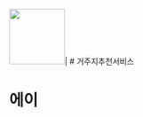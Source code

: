 <img src="https://github.com/user-attachments/assets/f521acdb-4507-4aee-8abd-ac88f80318bb" width="100" height="100"/>| # 거주지추천서비스


# 에이
